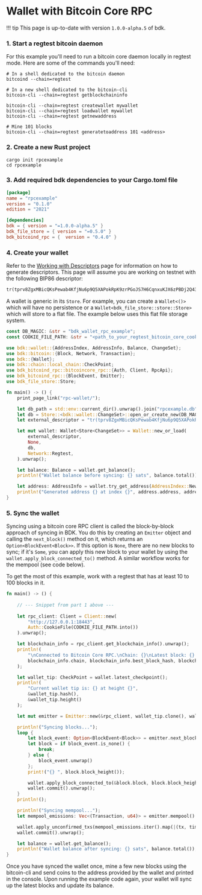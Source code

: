# Wallet with Bitcoin Core RPC

!!! tip
    This page is up-to-date with version `1.0.0-alpha.5` of bdk.

### 1. Start a regtest bitcoin daemon
For this example you'll need to run a bitcoin core daemon locally in regtest mode. Here are some of the commands you'll need:
```shell
# In a shell dedicated to the bitcoin daemon 
bitcoind --chain=regtest

# In a new shell dedicated to the bitcoin-cli
bitcoin-cli --chain=regtest getblockchaininfo

bitcoin-cli --chain=regtest createwallet mywallet
bitcoin-cli --chain=regtest loadwallet mywallet
bitcoin-cli --chain=regtest getnewaddress

# Mine 101 blocks
bitcoin-cli --chain=regtest generatetoaddress 101 <address>
```

### 2. Create a new Rust project
```shell
cargo init rpcexample
cd rpcexample
```

### 3. Add required bdk dependencies to your Cargo.toml file
```toml
[package]
name = "rpcexample"
version = "0.1.0"
edition = "2021"

[dependencies]
bdk = { version = "=1.0.0-alpha.5" }
bdk_file_store = { version = "=0.5.0" }
bdk_bitcoind_rpc = {  version = "0.4.0" }
```

### 4. Create your wallet
Refer to the [Working with Descriptors](./descriptors.md) page for information on how to generate descriptors. This page will assume you are working on testnet with the following BIP86 descriptor:
```txt
tr(tprv8ZgxMBicQKsPewab4KfjNu6p9Q5XAPokRpK9zrPGoJS7H6CqnxuKJX6zPBDj2Q43tfmVBRTpQMBSg8AhqBDdNEsBC14kMXiZj2tPWv5wHAE/86'/1'/0'/0/*)#30pfz5ly
```

A wallet is generic in its `Store`. For example, you can create a `Wallet<()>` which will have no persistence or a `Wallet<bdk_file_store::store::Store>` which will store to a flat file. The example below uses this flat file storage system.

```rs title="Part 1: Wallet"
const DB_MAGIC: &str = "bdk_wallet_rpc_example";
const COOKIE_FILE_PATH: &str = "<path_to_your_regtest_bitcoin_core_cookie_file>/.cookie";

use bdk::wallet::{AddressIndex, AddressInfo, Balance, ChangeSet};
use bdk::bitcoin::{Block, Network, Transaction};
use bdk::{Wallet};
use bdk::chain::local_chain::CheckPoint;
use bdk_bitcoind_rpc::bitcoincore_rpc::{Auth, Client, RpcApi};
use bdk_bitcoind_rpc::{BlockEvent, Emitter};
use bdk_file_store::Store;

fn main() -> () {
    print_page_link("rpc-wallet/");

    let db_path = std::env::current_dir().unwrap().join("rpcexample.db");
    let db = Store::<bdk::wallet::ChangeSet>::open_or_create_new(DB_MAGIC.as_bytes(), db_path).unwrap();
    let external_descriptor = "tr(tprv8ZgxMBicQKsPewab4KfjNu6p9Q5XAPokRpK9zrPGoJS7H6CqnxuKJX6zPBDj2Q43tfmVBRTpQMBSg8AhqBDdNEsBC14kMXiZj2tPWv5wHAE/86'/1'/0'/0/*)#30pfz5ly";

    let mut wallet: Wallet<Store<ChangeSet>> = Wallet::new_or_load(
        external_descriptor,
        None,
        db,
        Network::Regtest,
    ).unwrap();

    let balance: Balance = wallet.get_balance();
    println!("Wallet balance before syncing: {} sats", balance.total());

    let address: AddressInfo = wallet.try_get_address(AddressIndex::New).unwrap();
    println!("Generated address {} at index {}", address.address, address.index);
}
```

### 5. Sync the wallet

Syncing using a bitcoin core RPC client is called the block-by-block approach of syncing in BDK. You do this by creating an `Emitter` object and calling the `next_block()` method on it, which returns an `Option<BlockEvent<Block>>`. If this option is `None`, there are no new blocks to sync; if it's `Some`, you can apply this new block to your wallet by using the `wallet.apply_block_connected_to()` method. A similar workflow works for the mempool (see code below).

To get the most of this example, work with a regtest that has at least 10 to 100 blocks in it.

```rs title="Part 2: Sync"
fn main() -> () {
    
    // --- Snippet from part 1 above ---
    
    let rpc_client: Client = Client::new(
        "http://127.0.0.1:18443",
        Auth::CookieFile(COOKIE_FILE_PATH.into())
    ).unwrap();

    let blockchain_info = rpc_client.get_blockchain_info().unwrap();
    println!(
        "\nConnected to Bitcoin Core RPC.\nChain: {}\nLatest block: {} at height {}\n",
        blockchain_info.chain, blockchain_info.best_block_hash, blockchain_info.blocks,
    );

    let wallet_tip: CheckPoint = wallet.latest_checkpoint();
    println!(
        "Current wallet tip is: {} at height {}",
        &wallet_tip.hash(),
        &wallet_tip.height()
    );

    let mut emitter = Emitter::new(&rpc_client, wallet_tip.clone(), wallet_tip.height());

    println!("Syncing blocks...");
    loop {
        let block_event: Option<BlockEvent<Block>> = emitter.next_block().unwrap();
        let block = if block_event.is_none() {
            break;
        } else {
            block_event.unwrap()
        };
        print!("{} ", block.block_height());

        wallet.apply_block_connected_to(&block.block, block.block_height(), block.connected_to()).unwrap();
        wallet.commit().unwrap();
    }
    println!();

    println!("Syncing mempool...");
    let mempool_emissions: Vec<(Transaction, u64)> = emitter.mempool().unwrap();

    wallet.apply_unconfirmed_txs(mempool_emissions.iter().map(|(tx, time)| (tx, *time)));
    wallet.commit().unwrap();

    let balance = wallet.get_balance();
    println!("Wallet balance after syncing: {} sats", balance.total());
}
```

Once you have synced the wallet once, mine a few new blocks using the bitcoin-cli and send coins to the address provided by the wallet and printed in the console. Upon running the example code again, your wallet will sync up the latest blocks and update its balance.
